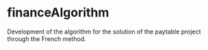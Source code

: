 # financeAlgorithm
Development of the algorithm for the solution of the paytable project through the French method.

